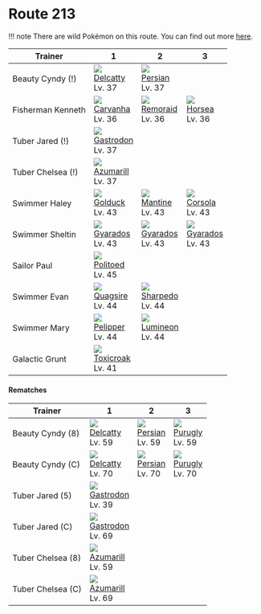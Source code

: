 # Route 213

!!! note
    There are wild Pokémon on this route. You can find out more [here](../../wild_pokemon/route_213/).


Trainer           | 1                                 | 2                                | 3
---               | ---                               | ---                              | ---
Beauty Cyndy (!)  | ![][301]<br>[Delcatty]<br>Lv. 37  | ![][053]<br>[Persian]<br>Lv. 37  | &nbsp;
Fisherman Kenneth | ![][318]<br>[Carvanha]<br>Lv. 36  | ![][223]<br>[Remoraid]<br>Lv. 36 | ![][116]<br>[Horsea]<br>Lv. 36
Tuber Jared (!)   | ![][423]<br>[Gastrodon]<br>Lv. 37 | &nbsp;                           | &nbsp;
Tuber Chelsea (!) | ![][184]<br>[Azumarill]<br>Lv. 37 | &nbsp;                           | &nbsp;
Swimmer Haley     | ![][055]<br>[Golduck]<br>Lv. 43   | ![][226]<br>[Mantine]<br>Lv. 43  | ![][222]<br>[Corsola]<br>Lv. 43
Swimmer Sheltin   | ![][130]<br>[Gyarados]<br>Lv. 43  | ![][130]<br>[Gyarados]<br>Lv. 43 | ![][130]<br>[Gyarados]<br>Lv. 43
Sailor Paul       | ![][186]<br>[Politoed]<br>Lv. 45  | &nbsp;                           | &nbsp;
Swimmer Evan      | ![][195]<br>[Quagsire]<br>Lv. 44  | ![][319]<br>[Sharpedo]<br>Lv. 44 | &nbsp;
Swimmer Mary      | ![][279]<br>[Pelipper]<br>Lv. 44  | ![][457]<br>[Lumineon]<br>Lv. 44 | &nbsp;
Galactic Grunt    | ![][454]<br>[Toxicroak]<br>Lv. 41 | &nbsp;                           | &nbsp;

#### Rematches

Trainer           | 1                                 | 2                               | 3
---               | ---                               | ---                             | ---
Beauty Cyndy (8)  | ![][301]<br>[Delcatty]<br>Lv. 59  | ![][053]<br>[Persian]<br>Lv. 59 | ![][432]<br>[Purugly]<br>Lv. 59
Beauty Cyndy (C)  | ![][301]<br>[Delcatty]<br>Lv. 70  | ![][053]<br>[Persian]<br>Lv. 70 | ![][432]<br>[Purugly]<br>Lv. 70
Tuber Jared (5)   | ![][423]<br>[Gastrodon]<br>Lv. 39 | &nbsp;                          | &nbsp;
Tuber Jared (C)   | ![][423]<br>[Gastrodon]<br>Lv. 69 | &nbsp;                          | &nbsp;
Tuber Chelsea (8) | ![][184]<br>[Azumarill]<br>Lv. 59 | &nbsp;                          | &nbsp;
Tuber Chelsea (C) | ![][184]<br>[Azumarill]<br>Lv. 69 | &nbsp;                          | &nbsp;

[Persian]: ../../pokemon_changes/053/
[Golduck]: ../../pokemon_changes/055/
[Horsea]: ../../pokemon_changes/116/
[Gyarados]: ../../pokemon_changes/130/
[Azumarill]: ../../pokemon_changes/184/
[Politoed]: ../../pokemon_changes/186/
[Quagsire]: ../../pokemon_changes/195/
[Corsola]: ../../pokemon_changes/222/
[Remoraid]: ../../pokemon_changes/223/
[Mantine]: ../../pokemon_changes/226/
[Pelipper]: ../../pokemon_changes/279/
[Delcatty]: ../../pokemon_changes/301/
[Carvanha]: ../../pokemon_changes/318/
[Sharpedo]: ../../pokemon_changes/319/
[Gastrodon]: ../../pokemon_changes/423/
[Purugly]: ../../pokemon_changes/432/
[Toxicroak]: ../../pokemon_changes/454/
[Lumineon]: ../../pokemon_changes/457/
[053]: ../img/pokemon/053.png
[055]: ../img/pokemon/055.png
[116]: ../img/pokemon/116.png
[130]: ../img/pokemon/130.png
[184]: ../img/pokemon/184.png
[186]: ../img/pokemon/186.png
[195]: ../img/pokemon/195.png
[222]: ../img/pokemon/222.png
[223]: ../img/pokemon/223.png
[226]: ../img/pokemon/226.png
[279]: ../img/pokemon/279.png
[301]: ../img/pokemon/301.png
[318]: ../img/pokemon/318.png
[319]: ../img/pokemon/319.png
[423]: ../img/pokemon/423.png
[432]: ../img/pokemon/432.png
[454]: ../img/pokemon/454.png
[457]: ../img/pokemon/457.png

